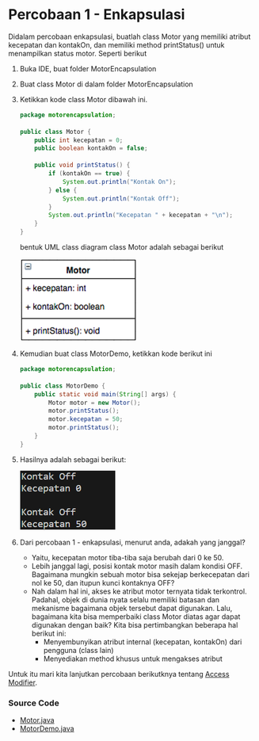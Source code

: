 # Percobaan 1 - Enkapsulasi

Didalam percobaan enkapsulasi, buatlah class Motor yang memiliki atribut kecepatan dan kontakOn, dan memiliki method printStatus() untuk menampilkan status motor. Seperti berikut

1. Buka IDE, buat folder MotorEncapsulation
2. Buat class Motor di dalam folder MotorEncapsulation
3. Ketikkan kode class Motor dibawah ini.

   ```java
   package motorencapsulation;

   public class Motor {
       public int kecepatan = 0;
       public boolean kontakOn = false;

       public void printStatus() {
           if (kontakOn == true) {
               System.out.println("Kontak On");
           } else {
               System.out.println("Kontak Off");
           }
           System.out.println("Kecepatan " + kecepatan + "\n");
       }
   }
   ```

   bentuk UML class diagram class Motor adalah sebagai berikut

   ![UML Class Motor 1](/encapsulation/percobaan1/img/uml1.png)

4. Kemudian buat class MotorDemo, ketikkan kode berikut ini

   ```java
   package motorencapsulation;

   public class MotorDemo {
       public static void main(String[] args) {
           Motor motor = new Motor();
           motor.printStatus();
           motor.kecepatan = 50;
           motor.printStatus();
       }
   }
   ```

5. Hasilnya adalah sebagai berikut:

   ![Output Class Motor 1](/encapsulation/percobaan1/img/output1.png)

6. Dari percobaan 1 - enkapsulasi, menurut anda, adakah yang janggal?
   - Yaitu, kecepatan motor tiba-tiba saja berubah dari 0 ke 50.
   - Lebih janggal lagi, posisi kontak motor masih dalam kondisi OFF. Bagaimana mungkin sebuah motor bisa sekejap berkecepatan dari nol ke 50, dan itupun kunci kontaknya OFF?
   - Nah dalam hal ini, akses ke atribut motor ternyata tidak terkontrol. Padahal, objek di dunia nyata selalu memiliki batasan dan mekanisme bagaimana objek tersebut dapat digunakan. Lalu, bagaimana kita bisa memperbaiki class Motor diatas agar dapat digunakan dengan baik? Kita bisa pertimbangkan beberapa hal berikut ini:
     - Menyembunyikan atribut internal (kecepatan, kontakOn) dari pengguna (class lain)
     - Menyediakan method khusus untuk mengakses atribut

Untuk itu mari kita lanjutkan percobaan berikutknya tentang [Access Modifier](/encapsulation/percobaan2/).

### Source Code

- [Motor.java](/encapsulation/percobaan1/code/Motor.java)
- [MotorDemo.java](/encapsulation/percobaan1/code/MotorDemo.java)
